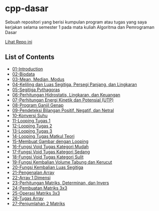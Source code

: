 # cpp-dasar
Sebuah repositori yang berisi kumpulan program atau tugas yang saya kerjakan selama semester 1 pada mata kuliah Algoritma dan Pemrograman Dasar

[Lihat Repo ini](https://github.com/bayufadayan/academic-archive/tree/main/Semester%201/Algoritma%20Dasar%20(cpp-dasar)) 

## List of Contents
- [01-Introduction](https://bayufadayan.github.io/academic-archive/Semester%201/Algoritma%20Dasar%20(cpp-dasar)/01-Introduction)  
- [02-Biodata](https://bayufadayan.github.io/academic-archive/Semester%201/Algoritma%20Dasar%20(cpp-dasar)/02-Biodata)  
- [03-Mean, Median, Modus](https://bayufadayan.github.io/academic-archive/Semester%201/Algoritma%20Dasar%20(cpp-dasar)/03-Mean%2C%20Median%2C%20Modus)  
- [04-Keliling dan Luas Segitiga, Persegi Panjang, dan Lingkaran](https://bayufadayan.github.io/academic-archive/Semester%201/Algoritma%20Dasar%20(cpp-dasar)/04-Keliling%20dan%20Luas%20Segitiga%2C%20Persegi%20Panjang%2C%20dan%20Lingkaran)  
- [05-Segitiga Pythagoras](https://bayufadayan.github.io/academic-archive/Semester%201/Algoritma%20Dasar%20(cpp-dasar)/05-Segitiga%20Pythagoras)  
- [06-Perhitungan Hidrostatis, Lingkaran, dan Keuangan](https://bayufadayan.github.io/academic-archive/Semester%201/Algoritma%20Dasar%20(cpp-dasar)/06-Perhitungan%20Hidrostatis%2C%20Lingkaran%2C%20dan%20Keuangan)  
- [07-Perhitungan Energi Kinetik dan Potensial (UTP)](https://bayufadayan.github.io/academic-archive/Semester%201/Algoritma%20Dasar%20(cpp-dasar)/07-Perhitungan%20Energi%20Kinetik%20dan%20Potensial%20(UTP))  
- [08-Program Ganjil Genap](https://bayufadayan.github.io/academic-archive/Semester%201/Algoritma%20Dasar%20(cpp-dasar)/08-Program%20Ganjil%20Genap)  
- [09-Pendeteksi Bilangan Positif, Negatif, dan Netral](https://bayufadayan.github.io/academic-archive/Semester%201/Algoritma%20Dasar%20(cpp-dasar)/09-Pendeteksi%20Bilangan%20Positif%2C%20Negatif%2C%20dan%20Netral)  
- [10-Konversi Suhu](https://bayufadayan.github.io/academic-archive/Semester%201/Algoritma%20Dasar%20(cpp-dasar)/10-Konversi%20Suhu)  
- [11-Looping Tugas 1](https://bayufadayan.github.io/academic-archive/Semester%201/Algoritma%20Dasar%20(cpp-dasar)/11-Looping%20Tugas%201)  
- [12-Looping Tugas 2](https://bayufadayan.github.io/academic-archive/Semester%201/Algoritma%20Dasar%20(cpp-dasar)/12-Looping%20Tugas%202)  
- [13-Looping Tugas 3](https://bayufadayan.github.io/academic-archive/Semester%201/Algoritma%20Dasar%20(cpp-dasar)/13-Looping%20Tugas%203)  
- [14-Looping Tugas Matkul Teori](https://bayufadayan.github.io/academic-archive/Semester%201/Algoritma%20Dasar%20(cpp-dasar)/14-Looping%20Tugas%20Matkul%20Teori)  
- [15-Membuat Gambar dengan Looping](https://bayufadayan.github.io/academic-archive/Semester%201/Algoritma%20Dasar%20(cpp-dasar)/15-Membuat%20Gambar%20dengan%20Looping)  
- [16-Fungsi Void Tugas Kategori Mudah](https://bayufadayan.github.io/academic-archive/Semester%201/Algoritma%20Dasar%20(cpp-dasar)/16-Fungsi%20Void%20Tugas%20Kategori%20Mudah)  
- [17-Fungsi Void Tugas Kategori Sedang](https://bayufadayan.github.io/academic-archive/Semester%201/Algoritma%20Dasar%20(cpp-dasar)/17-Fungsi%20Void%20Tugas%20Kategori%20Sedang)  
- [18-Fungsi Void Tugas Kategori Sulit](https://bayufadayan.github.io/academic-archive/Semester%201/Algoritma%20Dasar%20(cpp-dasar)/18-Fungsi%20Void%20Tugas%20Kategori%20Sulit)  
- [19-Fungsi Kembalian Volume Tabung dan Kerucut](https://bayufadayan.github.io/academic-archive/Semester%201/Algoritma%20Dasar%20(cpp-dasar)/19-Fungsi%20Kembalian%20Volume%20Tabung%20dan%20Kerucut)  
- [20-Fungsi Kembalian Luas Segitiga](https://bayufadayan.github.io/academic-archive/Semester%201/Algoritma%20Dasar%20(cpp-dasar)/20-Fungsi%20Kembalian%20Luas%20Segitiga)  
- [21-Pengenalan Array](https://bayufadayan.github.io/academic-archive/Semester%201/Algoritma%20Dasar%20(cpp-dasar)/21-Pengenalan%20Array)  
- [22-Array 1 Dimensi](https://bayufadayan.github.io/academic-archive/Semester%201/Algoritma%20Dasar%20(cpp-dasar)/22-Array%201%20Dimensi)  
- [23-Perhitungan Matriks, Determinan, dan Invers](https://bayufadayan.github.io/academic-archive/Semester%201/Algoritma%20Dasar%20(cpp-dasar)/23-Perhitungan%20Matriks%2C%20Determinan%2C%20dan%20Invers)  
- [24-Pembuatan Matriks 3x3](https://bayufadayan.github.io/academic-archive/Semester%201/Algoritma%20Dasar%20(cpp-dasar)/24-Pembuatan%20Matriks%203x3)  
- [25-Operasi Matriks 3x3](https://bayufadayan.github.io/academic-archive/Semester%201/Algoritma%20Dasar%20(cpp-dasar)/25-Operasi%20Matriks%203x3)  
- [26-Tugas Array](https://bayufadayan.github.io/academic-archive/Semester%201/Algoritma%20Dasar%20(cpp-dasar)/26-Tugas%20Array)  
- [27-Penjumlahan 2 Matriks](https://bayufadayan.github.io/academic-archive/Semester%201/Algoritma%20Dasar%20(cpp-dasar)/27-Penjumlahan%202%20Matriks)  
